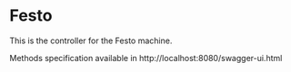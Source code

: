 # Festo

This is the controller for the Festo machine.

Methods specification available in http://localhost:8080/swagger-ui.html